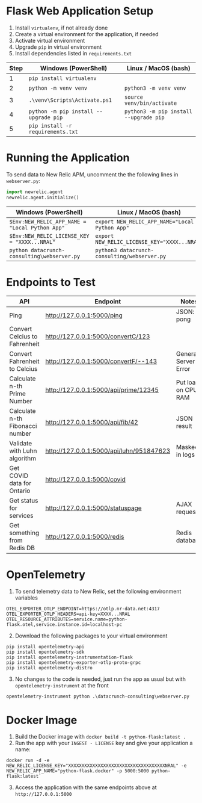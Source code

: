 # Flask Web Application Setup

1. Install `virtualenv`, if not already done
1. Create a virtual environment for the application, if needed
1. Activate virtual environment
1. Upgrade `pip` in virtual environment
1. Install dependencies listed in `requirements.txt`


| Step | Windows (PowerShell)                  | Linux / MacOS (bash)                   |
|------|---------------------------------------|----------------------------------------|
| 1    | `pip install virtualenv`                                                       |
| 2    | `python -m venv venv`                 | `python3 -m venv venv`                 |
| 3    | `.\venv\Scripts\Activate.ps1`         | `source venv/bin/activate`             |
| 4    | `python -m pip install --upgrade pip` | `python3 -m pip install --upgrade pip` |
| 5    | `pip install -r requirements.txt`                                              |


# Running the Application
To send data to New Relic APM, uncomment the the following lines in `webserver.py`:
```python
import newrelic.agent
newrelic.agent.initialize()
```

| Windows (PowerShell)                           | Linux / MacOS (bash)                           |
|------------------------------------------------|------------------------------------------------|
| `$Env:NEW_RELIC_APP_NAME = "Local Python App"` | `export NEW_RELIC_APP_NAME="Local Python App"` |
| `$Env:NEW_RELIC_LICENSE_KEY = "XXXX...NRAL"`   | `export NEW_RELIC_LICENSE_KEY="XXXX...NRAL"`   |
| `python datacrunch-consulting\webserver.py`    | `python3 datacrunch-consulting/webserver.py`   |


# Endpoints to Test

| API                             | Endpoint                                 | Notes                 |
|---------------------------------|------------------------------------------|-----------------------|
| Ping                            | http://127.0.0.1:5000/ping               | JSON: pong            |
| Convert Celcius to Fahrenheit   | http://127.0.0.1:5000/convertC/123       |                       |
| Convert Fahrenheit to Celcius   | http://127.0.0.1:5000/convertF/--143     | Generate Server Error |
| Calculate n-th Prime Number     | http://127.0.0.1:5000/api/prime/12345    | Put load on CPU / RAM |
| Calculate n-th Fibonacci number | http://127.0.0.1:5000/api/fib/42         | JSON result           |
| Validate with Luhn algorithm    | http://127.0.0.1:5000/api/luhn/951847623 | Masked in logs        |
| Get COVID data for Ontario      | http://127.0.0.1:5000/covid              |                       |
| Get status for services         | http://127.0.0.1:5000/statuspage         | AJAX request          |
| Get something from Redis DB     | http://127.0.0.1:5000/redis              | Redis database        |

# OpenTelemetry
1. To send telemetry data to New Relic, set the following environment variables
```
OTEL_EXPORTER_OTLP_ENDPOINT=https://otlp.nr-data.net:4317
OTEL_EXPORTER_OTLP_HEADERS=api-key=XXXX...NRAL
OTEL_RESOURCE_ATTRIBUTES=service.name=python-flask.otel,service.instance.id=localhost-pc
```

2. Download the following packages to your virtual environment
```
pip install opentelemetry-api
pip install opentelemetry-sdk
pip install opentelemetry-instrumentation-flask
pip install opentelemetry-exporter-otlp-proto-grpc
pip install opentelemetry-distro
```

3. No changes to the code is needed, just run the app as usual but with `opentelemetry-instrument` at the front
```
opentelemetry-instrument python .\datacrunch-consulting\webserver.py
```

# Docker Image
1. Build the Docker image with `docker build -t python-flask:latest .`
2. Run the app with your `INGEST - LICENSE` key and give your application a name:
```
docker run -d -e NEW_RELIC_LICENSE_KEY="XXXXXXXXXXXXXXXXXXXXXXXXXXXXXXXXXXXXNRAL" -e NEW_RELIC_APP_NAME="python-flask.docker" -p 5000:5000 python-flask:latest`
```
3. Access the application with the same endpoints above at `http://127.0.0.1:5000`